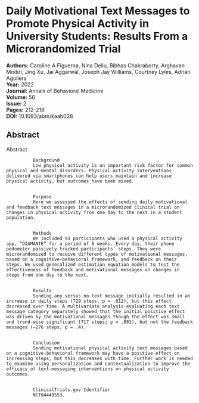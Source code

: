 # Daily Motivational Text Messages to Promote Physical Activity in University Students: Results From a Microrandomized Trial

**Authors:** Caroline A Figueroa, Nina Deliu, Bibhas Chakraborty, Arghavan Modiri, Jing Xu, Jai Aggarwal, Joseph Jay Williams, Courtney Lyles, Adrian Aguilera  
**Year:** 2022  
**Journal:** Annals of Behavioral Medicine  
**Volume:** 56  
**Issue:** 2  
**Pages:** 212-218  
**DOI:** 10.1093/abm/kaab028  

## Abstract
Abstract
            
              Background
              Low physical activity is an important risk factor for common physical and mental disorders. Physical activity interventions delivered via smartphones can help users maintain and increase physical activity, but outcomes have been mixed.
            
            
              Purpose
              Here we assessed the effects of sending daily motivational and feedback text messages in a microrandomized clinical trial on changes in physical activity from one day to the next in a student population.
            
            
              Methods
              We included 93 participants who used a physical activity app, “DIAMANTE” for a period of 6 weeks. Every day, their phone pedometer passively tracked participants’ steps. They were microrandomized to receive different types of motivational messages, based on a cognitive-behavioral framework, and feedback on their steps. We used generalized estimation equation models to test the effectiveness of feedback and motivational messages on changes in steps from one day to the next.
            
            
              Results
              Sending any versus no text message initially resulted in an increase in daily steps (729 steps, p = .012), but this effect decreased over time. A multivariate analysis evaluating each text message category separately showed that the initial positive effect was driven by the motivational messages though the effect was small and trend-wise significant (717 steps; p = .083), but not the feedback messages (−276 steps, p = .4).
            
            
              Conclusion
              Sending motivational physical activity text messages based on a cognitive-behavioral framework may have a positive effect on increasing steps, but this decreases with time. Further work is needed to examine using personalization and contextualization to improve the efficacy of text-messaging interventions on physical activity outcomes.
            
            
              ClinicalTrials.gov Identifier
              NCT04440553.

